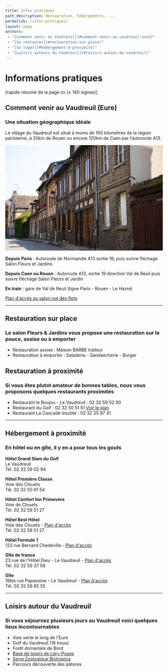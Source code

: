 ```yaml
---
title: Infos pratiques
path_description: Restauration, hébergements, ...
permalink: /infos-pratiques/
layout: page
anchors: 
 - "[Comment venir au Vaudreuil](#comment-venir-au-vaudreuil-eure)"
 - "[Se restaurer](#restauration-sur-place)"
 - "[Se loger](#hébergement-à-proximité)"
 - "[Loisirs autours du Vaudreuil](#loisirs-autour-du-vaudreuil)"
---
```


# Informations pratiques

[rapide résumé de la page ici (± 140 signes)]

## Comment venir au Vaudreuil (Eure)
### Une situation géographique idéale

Le village du Vaudreuil est situé à moins de 100 kilomètres de la région parisienne, à 20km de Rouen ou encore 120km de Caen par l’autoroute A13.

![Village Le Vaudreuil](/assets/medias/notre-village.jpg)

**Depuis Paris** : Autoroute de Normandie A13 sortie 19, puis suivre fléchage Salon Fleurs et Jardins

**Depuis Caen ou Rouen** : Autoroute A13, sortie 19 direction Val de Reuil puis suivre fléchage Salon Fleurs et Jardin

**En train** : gare de Val de Reuil (ligne Paris - Rouen - Le Havre)

<a class="button dark" href="https://goo.gl/maps/Lg9BNZqmVvM2">Plan d'accès au salon rue des flots</a>

---

## Restauration sur place
### Le salon Fleurs & Jardins vous propose une restauration sur le pouce, assise ou à emporter

- Restauration assise : Masion BARBE traiteur
- Restauration à emporter : Saladerie - Sandwicherie - Burger


## Restauration à proximité
### Si vous êtes plutot amateur de bonnes tables, nous vous proposons quelques restaurants proximités

- Restaurant le Boujou - Le Vaudreuil : 02 32 59 02 90
- Restaurant du Golf : 02 32 50 51 51 [Voir le plan](https://www.google.fr/maps/place/Restaurant+du+Golf+du+Vaudreuil/@49.2599562,1.2204614,17z/data=!3m1!4b1!4m5!3m4!1s0x47e125f39882ce57:0xd7b570c814e287f1!8m2!3d49.2599562!4d1.2226501)
- Restaurant La Cascade Insolite : 02 32 25 97 41

---

## Hébergement à proximité
### En hôtel ou en gîte, il y en a pour tous les gouts

**Hôtel Grand Slam du Golf**  
Le Vaudreuil  
Tél. 02 32 59 02 94

**Hôtel Première Classe**  
Voie des Clouets  
Tél. 02 32 50 61 54

**Hôtel Confort Inn Primevère**  
Voie de Clouets  
Tél. 02 32 59 51 27

**Hôtel Best Hôtel**  
Voie des Clouets - [Plan d'accès]()  
Tél. 02 32 59 51 27

**Hôtel Formule 1**  
123 rue Bernard Chedeville - [Plan d'accès]()

**Gîte de france**  
23 rue de l'Hôtel Dieu - Le Vaudreuil - [Plan d'accès](https://goo.gl/maps/DoSFikXX7dJ2)  
Tél. 02 32 59 37 58

**Gîte**  
19bis rue Papavoine - Le Vaudreuil - [Plan d'accès](https://goo.gl/maps/LbPNPbYGVGU2)  
Tél. 02 32 59 85 55

---

## Loisirs autour du Vaudreuil
### Si vous séjournez plusieurs jours au Vaudreuil voici quelques lieux incontournables
- Voie verte le long de l'Eure
- Golf du Vaudreuil (18 trous)
- Forêt domaniale de Bord
- [Base de loisirs de Léry-Poses](http://www.lery-poses.fr/)
- [Serre Zoologique Biotropica](http://www.biotropica.fr/)
- Parcours découverte des pâtures
